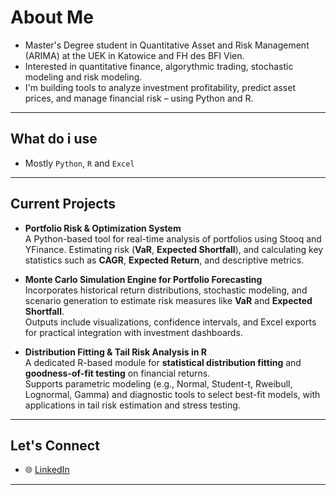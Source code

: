 # About Me

-  Master's Degree student in Quantitative Asset and Risk Management (ARIMA) at the UEK in Katowice and FH des BFI Vien.  
-  Interested in quantitative finance, algorythmic trading, stochastic modeling and risk modeling.  
-  I'm building tools to analyze investment profitability, predict asset prices, and manage financial risk – using Python and R.

---

## What do i use

- Mostly `Python`, `R` and `Excel`

---

## Current Projects

- **Portfolio Risk & Optimization System**  
 A Python-based tool for real-time analysis of portfolios using Stooq and YFinance.
 Estimating risk (**VaR**, **Expected Shortfall**), and calculating key statistics such as **CAGR**, **Expected Return**, and descriptive metrics.  

- **Monte Carlo Simulation Engine for Portfolio Forecasting**  
  Incorporates historical return distributions, stochastic modeling, and scenario generation to estimate risk measures like **VaR** and **Expected Shortfall**.  
  Outputs include visualizations, confidence intervals, and Excel exports for practical integration with investment dashboards.

- **Distribution Fitting & Tail Risk Analysis in R**  
  A dedicated R-based module for **statistical distribution fitting** and **goodness-of-fit testing** on financial returns.  
  Supports parametric modeling (e.g., Normal, Student-t, Rweibull, Lognormal, Gamma) and diagnostic tools to select best-fit models, with applications in tail risk estimation and 
  stress testing.

---

## Let's Connect

- 🌐 [LinkedIn](https://www.linkedin.com/in/milosz-lebecki)

---
